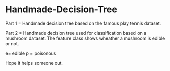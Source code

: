 # Handmade-Decision-Tree
Part 1 = Handmade decision tree based on the famous play tennis dataset.

Part 2 = Handmade decision tree used for classification based on a mushroom dataset.
The feature class shows wheather a mushroom is edible or not.

e= edible
p = poisonous

Hope it helps someone out.
